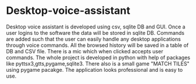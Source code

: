 # Desktop-voice-assistant
Desktop voice assistant is developed using csv, sqlite DB and GUI.
Once a user logins to the software the data will be stored in sqlite DB. Commands are added such that the user can easily handle any desktop applications through voice commands. All the browsed history will be saved in a table of DB and CSV file.
There is a mic which when clicked accepts user commands.
The whole project is developed in python with help of packages like pyttsx3,gtts,pygame,sqlite3.
There also is a small game "MATCH TILES" using pygame pacakge.
The application looks professional and is easy to use.

